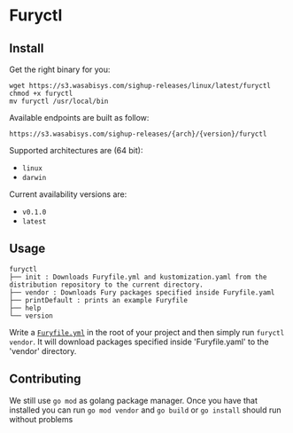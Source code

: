 # Furyctl

## Install
Get the right binary for you:
```
wget https://s3.wasabisys.com/sighup-releases/linux/latest/furyctl
chmod +x furyctl
mv furyctl /usr/local/bin
```
Available endpoints are built as follow:

`https://s3.wasabisys.com/sighup-releases/{arch}/{version}/furyctl`

Supported architectures are (64 bit):
- `linux`
- `darwin`

Current availability versions are: 
- `v0.1.0`
- `latest`

## Usage

```
furyctl
├── init : Downloads Furyfile.yml and kustomization.yaml from the distribution repository to the current directory.
├── vendor : Downloads Fury packages specified inside Furyfile.yaml
├── printDefault : prints an example Furyfile
├── help
└── version
```

Write a [`Furyfile.yml`](Furyfile.yml) in the root of your project and then simply run `furyctl vendor`.
It will download packages specified inside 'Furyfile.yaml' to the 'vendor' directory.



## Contributing
We still use `go mod` as golang package manager. Once you have that installed you can run `go mod vendor` and `go build` or `go install` should run without problems

